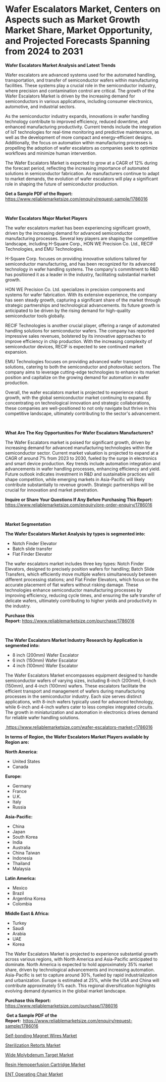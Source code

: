 <p><h1>Wafer Escalators Market, Centers on Aspects such as Market Growth Market Share, Market Opportunity, and Projected Forecasts Spanning from 2024 to 2031</h1></p><p><strong>Wafer Escalators Market Analysis and Latest Trends</strong></p>
<p><p>Wafer escalators are advanced systems used for the automated handling, transportation, and transfer of semiconductor wafers within manufacturing facilities. These systems play a crucial role in the semiconductor industry, where precision and contamination control are critical. The growth of the Wafer Escalators Market is driven by the increasing demand for semiconductors in various applications, including consumer electronics, automotive, and industrial sectors. </p><p>As the semiconductor industry expands, innovations in wafer handling technology contribute to improved efficiency, reduced downtime, and enhanced manufacturing productivity. Current trends include the integration of IoT technologies for real-time monitoring and predictive maintenance, as well as the development of more compact and energy-efficient designs. Additionally, the focus on automation within manufacturing processes is propelling the adoption of wafer escalators as companies seek to optimize workflows and minimize human intervention.</p><p>The Wafer Escalators Market is expected to grow at a CAGR of 12% during the forecast period, reflecting the increasing importance of automated solutions in semiconductor fabrication. As manufacturers continue to adapt to market demands, the evolution of wafer escalators will play a significant role in shaping the future of semiconductor production.</p></p>
<p><strong>Get a Sample PDF of the Report:&nbsp;</strong> <a href="https://www.reliablemarketsize.com/enquiry/request-sample/1786016?utm_campaign=1568&utm_medium=2&utm_source=Github&utm_content=ia&utm_term=13102024&utm_id=wafer-escalators">https://www.reliablemarketsize.com/enquiry/request-sample/1786016</a></p>
<p>&nbsp;</p>
<p><strong>Wafer Escalators Major Market Players</strong></p>
<p><p>The wafer escalators market has been experiencing significant growth, driven by the increasing demand for advanced semiconductor manufacturing processes. Several key players are shaping the competitive landscape, including H-Square Corp., HON WE Precision Co. Ltd., RECIF Technologies, and EMU Technologies.</p><p>H-Square Corp. focuses on providing innovative solutions tailored for semiconductor manufacturing, and has been recognized for its advanced technology in wafer handling systems. The company's commitment to R&D has positioned it as a leader in the industry, facilitating substantial market growth.</p><p>HON WE Precision Co. Ltd. specializes in precision components and systems for wafer fabrication. With its extensive experience, the company has seen steady growth, capturing a significant share of the market through strategic partnerships and technological advancements. Its future growth is anticipated to be driven by the rising demand for high-quality semiconductor tools globally.</p><p>RECIF Technologies is another crucial player, offering a range of automated handling solutions for semiconductor wafers. The company has reported impressive sales revenues, bolstered by its innovative approaches to improve efficiency in chip production. With the increasing complexity of semiconductor devices, RECIF is expected to see continued market expansion.</p><p>EMU Technologies focuses on providing advanced wafer transport solutions, catering to both the semiconductor and photovoltaic sectors. The company aims to leverage cutting-edge technologies to enhance its market position and capitalize on the growing demand for automation in wafer production.</p><p>Overall, the wafer escalators market is projected to experience robust growth, with the global semiconductor market continuing to expand. By concentrating on technological innovation and strategic collaborations, these companies are well-positioned to not only navigate but thrive in this competitive landscape, ultimately contributing to the sector's advancement.</p></p>
<p>&nbsp;</p>
<p><strong>What Are The Key Opportunities For Wafer Escalators Manufacturers?</strong></p>
<p><p>The Wafer Escalators market is poised for significant growth, driven by increasing demand for advanced manufacturing technologies within the semiconductor sector. Current market valuation is projected to expand at a CAGR of around 7% from 2023 to 2030, fueled by the surge in electronics and smart device production. Key trends include automation integration and advancements in wafer handling processes, enhancing efficiency and yield. Future outlook indicates investment in R&D and sustainable practices will shape competition, while emerging markets in Asia-Pacific will likely contribute substantially to revenue growth. Strategic partnerships will be crucial for innovation and market penetration.</p></p>
<p><strong>Inquire or Share Your Questions If Any Before Purchasing This Report:</strong> <a href="https://www.reliablemarketsize.com/enquiry/pre-order-enquiry/1786016?utm_campaign=1568&utm_medium=2&utm_source=Github&utm_content=ia&utm_term=13102024&utm_id=wafer-escalators">https://www.reliablemarketsize.com/enquiry/pre-order-enquiry/1786016</a></p>
<p>&nbsp;</p>
<p><strong>Market Segmentation</strong></p>
<p><strong>The Wafer Escalators Market Analysis by types is segmented into:</strong></p>
<p><ul><li>Notch Finder Elevator</li><li>Batch slide transfer</li><li>Flat Finder Elevator</li></ul></p>
<p><p>The wafer escalators market includes three key types: Notch Finder Elevators, designed to precisely position wafers for handling; Batch Slide Transfers, which efficiently move multiple wafers simultaneously between different processing stations; and Flat Finder Elevators, which focus on the accurate placement of flat wafers without risking damage. These technologies enhance semiconductor manufacturing processes by improving efficiency, reducing cycle times, and ensuring the safe transfer of delicate wafers, ultimately contributing to higher yields and productivity in the industry.</p></p>
<p><strong>Purchase this Report:&nbsp;</strong><a href="https://www.reliablemarketsize.com/purchase/1786016?utm_campaign=1568&utm_medium=2&utm_source=Github&utm_content=ia&utm_term=13102024&utm_id=wafer-escalators">https://www.reliablemarketsize.com/purchase/1786016</a></p>
<p>&nbsp;</p>
<p><strong>The Wafer Escalators Market Industry Research by Application is segmented into:</strong></p>
<p><ul><li>8 inch (200mm) Wafer Escalator</li><li>6 inch (150mm) Wafer Escalator</li><li>4 inch (100mm) Wafer Escalator</li></ul></p>
<p><p>The Wafer Escalators Market encompasses equipment designed to handle semiconductor wafers of varying sizes, including 8-inch (200mm), 6-inch (150mm), and 4-inch (100mm) wafers. These escalators facilitate the efficient transport and management of wafers during manufacturing processes in the semiconductor industry. Each size serves distinct applications, with 8-inch wafers typically used for advanced technology, while 6-inch and 4-inch wafers cater to less complex integrated circuits. The growth in miniaturization and automation in electronics drives demand for reliable wafer handling solutions.</p></p>
<p><a href="https://www.reliablemarketsize.com/wafer-escalators-market-r1786016?utm_campaign=1568&utm_medium=2&utm_source=Github&utm_content=ia&utm_term=13102024&utm_id=wafer-escalators">&nbsp;https://www.reliablemarketsize.com/wafer-escalators-market-r1786016</a></p>
<p><strong>In terms of Region, the Wafer Escalators Market Players available by Region are:</strong></p>
<p>
    <p> <strong> North America: </strong>
        <ul>
            <li>United States</li>
            <li>Canada</li>
        </ul>
        </p> 
    <p> <strong> Europe: </strong>
        <ul>
            <li>Germany</li>
            <li>France</li>
            <li>U.K.</li>
            <li>Italy</li>
            <li>Russia</li>
        </ul>
        </p> 
    <p> <strong> Asia-Pacific: </strong>
        <ul>
            <li>China</li>
            <li>Japan</li>
            <li>South Korea</li>
            <li>India</li>
            <li>Australia</li>
            <li>China Taiwan</li>
            <li>Indonesia</li>
            <li>Thailand</li>
            <li>Malaysia</li>
        </ul>
        </p> 
    <p> <strong> Latin America: </strong>
        <ul>
            <li>Mexico</li>
            <li>Brazil</li>
            <li>Argentina Korea</li>
            <li>Colombia</li>
        </ul>
        </p> 
    <p> <strong> Middle East & Africa: </strong>
        <ul>
            <li>Turkey</li>
            <li>Saudi</li>
            <li>Arabia</li>
            <li>UAE</li>
            <li>Korea</li>
        </ul>
    </p>
    </p>
<p><p>The Wafer Escalators Market is projected to experience substantial growth across various regions, with North America and Asia-Pacific anticipated to dominate. North America is expected to hold approximately 35% market share, driven by technological advancements and increasing automation. Asia-Pacific is set to capture around 30%, fueled by rapid industrialization and urbanization. Europe is estimated at 25%, while the USA and China will contribute approximately 5% each. This regional diversification highlights evolving demand dynamics in the global market landscape.</p></p>
<p><strong>Purchase this Report: </strong><a href="https://www.reliablemarketsize.com/purchase/1786016?utm_campaign=1568&utm_medium=2&utm_source=Github&utm_content=ia&utm_term=13102024&utm_id=wafer-escalators">https://www.reliablemarketsize.com/purchase/1786016</a></p>
<p>&nbsp;<strong>Get a Sample PDF of the Report:&nbsp;&nbsp;</strong><a href="https://www.reliablemarketsize.com/enquiry/request-sample/1786016?utm_campaign=1568&utm_medium=2&utm_source=Github&utm_content=ia&utm_term=13102024&utm_id=wafer-escalators">https://www.reliablemarketsize.com/enquiry/request-sample/1786016</a></p>
<p><strong></strong></p>
<p><p><a href="https://www.linkedin.com/pulse/global-perspectives-self-bonding-magnet-wires-market-trends-5k5vc?utm_campaign=1568&utm_medium=2&utm_source=Github&utm_content=ia&utm_term=13102024&utm_id=wafer-escalators">Self-bonding Magnet Wires Market</a></p><p><a href="https://www.linkedin.com/pulse/sterilization-retorts-market-share-size-trends-industry-3dlfc?utm_campaign=1568&utm_medium=2&utm_source=Github&utm_content=ia&utm_term=13102024&utm_id=wafer-escalators">Sterilization Retorts Market</a></p><p><a href="https://www.linkedin.com/pulse/future-ready-strategic-insights-global-wide-molybdenum-target-10mtf?utm_campaign=1568&utm_medium=2&utm_source=Github&utm_content=ia&utm_term=13102024&utm_id=wafer-escalators">Wide Molybdenum Target Market</a></p><p><a href="https://www.linkedin.com/pulse/global-resin-hemoperfusion-cartridge-market-size-share-8zcue?utm_campaign=1568&utm_medium=2&utm_source=Github&utm_content=ia&utm_term=13102024&utm_id=wafer-escalators">Resin Hemoperfusion Cartridge Market</a></p><p><a href="https://www.linkedin.com/pulse/insights-ent-operating-chair-market-size-which-expanding-nxk4e?utm_campaign=1568&utm_medium=2&utm_source=Github&utm_content=ia&utm_term=13102024&utm_id=wafer-escalators">ENT Operating Chair Market</a></p></p>